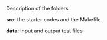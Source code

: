 Description of the folders

**src**: the starter codes and the Makefile

**data**: input and output test files
